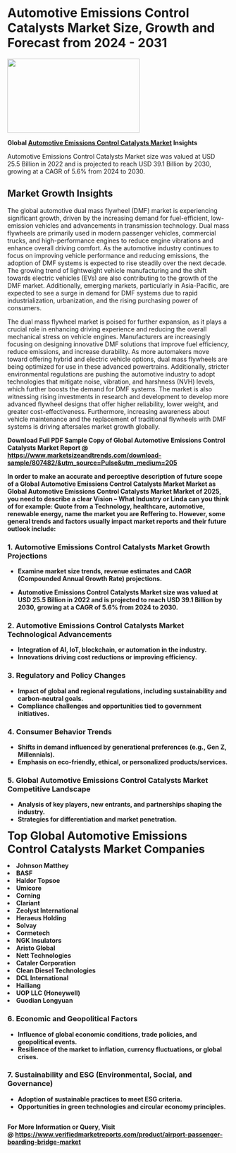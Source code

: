 <H1>Automotive Emissions Control Catalysts Market Size, Growth and Forecast from 2024 - 2031</H1><img class="aligncenter size-medium wp-image-584254" src="https://thirdeyenews.in/wp-content/uploads/2024/09/Global-Market-Research-300x168.jpeg" alt="" width="300" height="168" /><p><strong>Global&nbsp;<a href="https://www.marketsizeandtrends.com/download-sample/807482/&amp;utm_source=Pulse&amp;utm_medium=205">Automotive Emissions Control Catalysts Market</a> Insights</strong></p><p>Automotive Emissions Control Catalysts Market size was valued at USD 25.5 Billion in 2022 and is projected to reach USD 39.1 Billion by 2030, growing at a CAGR of 5.6% from 2024 to 2030.</p><p><h2>Market Growth Insights</h2> <p>The global automotive dual mass flywheel (DMF) market is experiencing significant growth, driven by the increasing demand for fuel-efficient, low-emission vehicles and advancements in transmission technology. Dual mass flywheels are primarily used in modern passenger vehicles, commercial trucks, and high-performance engines to reduce engine vibrations and enhance overall driving comfort. As the automotive industry continues to focus on improving vehicle performance and reducing emissions, the adoption of DMF systems is expected to rise steadily over the next decade. The growing trend of lightweight vehicle manufacturing and the shift towards electric vehicles (EVs) are also contributing to the growth of the DMF market. Additionally, emerging markets, particularly in Asia-Pacific, are expected to see a surge in demand for DMF systems due to rapid industrialization, urbanization, and the rising purchasing power of consumers.</p> <p><strong></strong></p> <p>The dual mass flywheel market is poised for further expansion, as it plays a crucial role in enhancing driving experience and reducing the overall mechanical stress on vehicle engines. Manufacturers are increasingly focusing on designing innovative DMF solutions that improve fuel efficiency, reduce emissions, and increase durability. As more automakers move toward offering hybrid and electric vehicle options, dual mass flywheels are being optimized for use in these advanced powertrains. Additionally, stricter environmental regulations are pushing the automotive industry to adopt technologies that mitigate noise, vibration, and harshness (NVH) levels, which further boosts the demand for DMF systems. The market is also witnessing rising investments in research and development to develop more advanced flywheel designs that offer higher reliability, lower weight, and greater cost-effectiveness. Furthermore, increasing awareness about vehicle maintenance and the replacement of traditional flywheels with DMF systems is driving aftersales market growth globally.</p> <p><strong></p><p><span class=""><strong>Download Full PDF Sample Copy of Global Automotive Emissions Control Catalysts Market Report</strong> @ <a href="https://www.marketsizeandtrends.com/download-sample/807482/&amp;utm_source=Pulse&amp;utm_medium=205" target="_blank">https://www.marketsizeandtrends.com/download-sample/807482/&amp;utm_source=Pulse&amp;utm_medium=205</a></span></p><p>In order to make an accurate and perceptive description of future scope of a Global&nbsp;Automotive Emissions Control Catalysts Market Market as Global&nbsp;Automotive Emissions Control Catalysts Market Market of 2025, you need to describe a clear Vision &ndash; What Industry or Linda can you think of for example: Quote from a Technology, healthcare, automotive, renewable energy, name the market you are Reffering to. However, some general trends and factors usually impact market reports and their future outlook include:</p><h3>1.&nbsp;<strong>Automotive Emissions Control Catalysts Market Growth Projections</strong></h3><ul><li>Examine market size trends, revenue estimates and CAGR (Compounded Annual Growth Rate) projections.</li><li><p>Automotive Emissions Control Catalysts Market size was valued at USD 25.5 Billion in 2022 and is projected to reach USD 39.1 Billion by 2030, growing at a CAGR of 5.6% from 2024 to 2030.</p></li></ul><h3>2.&nbsp;<strong>Automotive Emissions Control Catalysts Market Technological Advancements</strong></h3><ul><li>Integration of AI, IoT, blockchain, or automation in the industry.</li><li>Innovations driving cost reductions or improving efficiency.</li></ul><h3>3.&nbsp;<strong>Regulatory and Policy Changes</strong></h3><ul><li>Impact of global and regional regulations, including sustainability and carbon-neutral goals.</li><li>Compliance challenges and opportunities tied to government initiatives.</li></ul><h3>4.&nbsp;<strong>Consumer Behavior Trends</strong></h3><ul><li>Shifts in demand influenced by generational preferences (e.g., Gen Z, Millennials).</li><li>Emphasis on eco-friendly, ethical, or personalized products/services.</li></ul><h3>5.&nbsp;<strong>Global Automotive Emissions Control Catalysts Market Competitive Landscape</strong></h3><ul><li>Analysis of key players, new entrants, and partnerships shaping the industry.</li><li>Strategies for differentiation and market penetration.</li></ul><p data-pm-slice="1 1 []"><span style="color: inherit; font-family: inherit; font-size: 25px;">Top Global Automotive Emissions Control Catalysts Market Companies</span></p><div class="" data-test-id=""><p><li>Johnson Matthey</li><li> BASF</li><li> Haldor Topsoe</li><li> Umicore</li><li> Corning</li><li> Clariant</li><li> Zeolyst International</li><li> Heraeus Holding</li><li> Solvay</li><li> Cormetech</li><li> NGK Insulators</li><li> Aristo Global</li><li> Nett Technologies</li><li> Cataler Corporation</li><li> Clean Diesel Technologies</li><li> DCL International</li><li> Hailiang</li><li> UOP LLC (Honeywell)</li><li> Guodian Longyuan</li></p></div><h3>6.&nbsp;<strong>Economic and Geopolitical Factors</strong></h3><ul><li>Influence of global economic conditions, trade policies, and geopolitical events.</li><li>Resilience of the market to inflation, currency fluctuations, or global crises.</li></ul><h3>7.&nbsp;<strong>Sustainability and ESG (Environmental, Social, and Governance)</strong></h3><ul><li>Adoption of sustainable practices to meet ESG criteria.</li><li>Opportunities in green technologies and circular economy principles.</li></ul><h2><strong style="font-size: 14px;">For More Information or Query, Visit @&nbsp;</strong><a style="background-color: #ffffff; font-size: 14px;" href="https://www.marketsizeandtrends.com/report/automotive-emissions-control-catalysts-market/" target="_blank">https://www.verifiedmarketreports.com/product/airport-passenger-boarding-bridge-market</a></h2>
